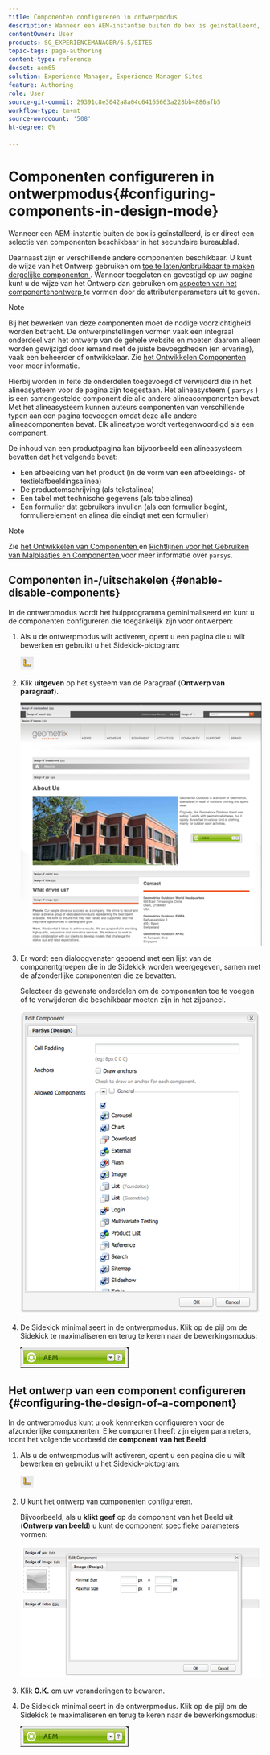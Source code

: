 ```yaml
---
title: Componenten configureren in ontwerpmodus
description: Wanneer een AEM-instantie buiten de box is geïnstalleerd, is er direct een selectie van componenten beschikbaar in het secundaire bureaublad. Daarnaast zijn er verschillende andere componenten beschikbaar. U kunt de ontwerpmodus gebruiken om dergelijke componenten in- en uit te schakelen.
contentOwner: User
products: SG_EXPERIENCEMANAGER/6.5/SITES
topic-tags: page-authoring
content-type: reference
docset: aem65
solution: Experience Manager, Experience Manager Sites
feature: Authoring
role: User
source-git-commit: 29391c8e3042a8a04c64165663a228bb4886afb5
workflow-type: tm+mt
source-wordcount: '508'
ht-degree: 0%

---
```


# Componenten configureren in ontwerpmodus{#configuring-components-in-design-mode}

Wanneer een AEM-instantie buiten de box is geïnstalleerd, is er direct een selectie van componenten beschikbaar in het secundaire bureaublad.

Daarnaast zijn er verschillende andere componenten beschikbaar. U kunt de wijze van het Ontwerp gebruiken om [ toe te laten/onbruikbaar te maken dergelijke componenten ](#enabledisablecomponentsusingdesignmode). Wanneer toegelaten en gevestigd op uw pagina kunt u de wijze van het Ontwerp dan gebruiken om [ aspecten van het componentenontwerp ](#configuringcomponentsusingdesignmode) te vormen door de attributenparameters uit te geven.

>[!NOTE]
>
>Bij het bewerken van deze componenten moet de nodige voorzichtigheid worden betracht. De ontwerpinstellingen vormen vaak een integraal onderdeel van het ontwerp van de gehele website en moeten daarom alleen worden gewijzigd door iemand met de juiste bevoegdheden (en ervaring), vaak een beheerder of ontwikkelaar. Zie [ het Ontwikkelen Componenten ](/help/sites-developing/components.md) voor meer informatie.

Hierbij worden in feite de onderdelen toegevoegd of verwijderd die in het alineasysteem voor de pagina zijn toegestaan. Het alineasysteem ( `parsys` ) is een samengestelde component die alle andere alineacomponenten bevat. Met het alineasysteem kunnen auteurs componenten van verschillende typen aan een pagina toevoegen omdat deze alle andere alineacomponenten bevat. Elk alineatype wordt vertegenwoordigd als een component.

De inhoud van een productpagina kan bijvoorbeeld een alineasysteem bevatten dat het volgende bevat:

* Een afbeelding van het product (in de vorm van een afbeeldings- of textielafbeeldingsalinea)
* De productomschrijving (als tekstalinea)
* Een tabel met technische gegevens (als tabelalinea)
* Een formulier dat gebruikers invullen (als een formulier begint, formulierelement en alinea die eindigt met een formulier)

>[!NOTE]
>
>Zie [ het Ontwikkelen van Componenten ](/help/sites-developing/components.md#paragraphsystem) en [ Richtlijnen voor het Gebruiken van Malplaatjes en Componenten ](/help/sites-developing/dev-guidelines-bestpractices.md#guidelines-for-using-templates-and-components) voor meer informatie over `parsys`.

## Componenten in-/uitschakelen {#enable-disable-components}

In de ontwerpmodus wordt het hulpprogramma geminimaliseerd en kunt u de componenten configureren die toegankelijk zijn voor ontwerpen:

1. Als u de ontwerpmodus wilt activeren, opent u een pagina die u wilt bewerken en gebruikt u het Sidekick-pictogram:

   ![ wijze van het Ontwerp ](do-not-localize/chlimage_1.png)

1. Klik **uitgeven** op het systeem van de Paragraaf (**Ontwerp van paragraaf**).

   ![ screen_shot_2012-02-08at102726am ](assets/screen_shot_2012-02-08at102726am.png)

1. Er wordt een dialoogvenster geopend met een lijst van de componentgroepen die in de Sidekick worden weergegeven, samen met de afzonderlijke componenten die ze bevatten.

   Selecteer de gewenste onderdelen om de componenten toe te voegen of te verwijderen die beschikbaar moeten zijn in het zijpaneel.

   ![ screen_shot_2012-02-08at103407am ](assets/screen_shot_2012-02-08at103407am.png)

1. De Sidekick minimaliseert in de ontwerpmodus. Klik op de pijl om de Sidekick te maximaliseren en terug te keren naar de bewerkingsmodus:

   ![ geminimaliseerde Sidekick ](do-not-localize/sidekick-collapsed.png)

## Het ontwerp van een component configureren {#configuring-the-design-of-a-component}

In de ontwerpmodus kunt u ook kenmerken configureren voor de afzonderlijke componenten. Elke component heeft zijn eigen parameters, toont het volgende voorbeeld de **component van het Beeld**:

1. Als u de ontwerpmodus wilt activeren, opent u een pagina die u wilt bewerken en gebruikt u het Sidekick-pictogram:

   ![ wijze van het Ontwerp - Sidekick ](do-not-localize/chlimage_1-1.png)

1. U kunt het ontwerp van componenten configureren.

   Bijvoorbeeld, als u **klikt geef** op de component van het Beeld uit (**Ontwerp van beeld**) u kunt de component specifieke parameters vormen:

   ![ chlimage_1-5 ](assets/chlimage_1-5.png)

1. Klik **O.K.** om uw veranderingen te bewaren.

1. De Sidekick minimaliseert in de ontwerpmodus. Klik op de pijl om de Sidekick te maximaliseren en terug te keren naar de bewerkingsmodus:

   ![ geminimaliseerde Sidekick ](do-not-localize/sidekick-collapsed-1.png)
